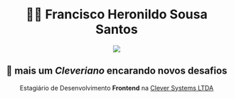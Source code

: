 <div align="center">

# 👨‍💻 Francisco Heronildo Sousa Santos 

<img src="https://user-images.githubusercontent.com/108284665/181011919-275f6e2b-f538-4286-807f-01b1ac3ca481.png">

## 👋 mais um _Cleveriano_ encarando novos desafios

Estagiário de Desenvolvimento **Frontend** na [Clever Systems LTDA](https://cleversystems.com.br/)

</div>
